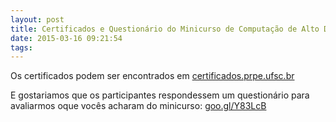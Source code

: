 ```yaml
---
layout: post
title: Certificados e Questionário do Minicurso de Computação de Alto Desempenho
date: 2015-03-16 09:21:54
tags:
---
```

Os certificados podem ser encontrados em [certificados.prpe.ufsc.br](http://www.certificado.prpe.ufsc.br/)

E gostariamos que os participantes respondessem um questionário para avaliarmos oque vocês acharam do minicurso: [goo.gl/Y83LcB](http://goo.gl/Y83LcB)
